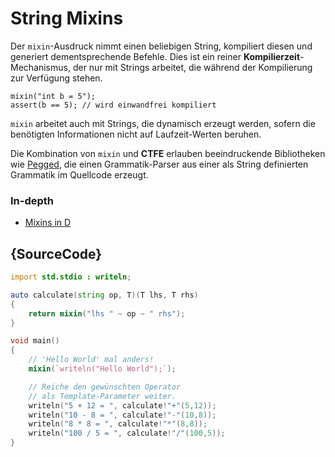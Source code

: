 # String Mixins

Der `mixin`-Ausdruck nimmt einen beliebigen String, 
kompiliert diesen und generiert dementsprechende 
Befehle. Dies ist ein reiner **Kompilierzeit**-Mechanismus,
der nur mit Strings arbeitet, die während der Kompilierung
zur Verfügung stehen.

    mixin("int b = 5");
    assert(b == 5); // wird einwandfrei kompiliert

`mixin` arbeitet auch mit Strings, die dynamisch erzeugt werden,
sofern die benötigten Informationen nicht auf Laufzeit-Werten
beruhen.

Die Kombination von `mixin` und **CTFE** erlauben beeindruckende
Bibliotheken wie [Pegged](https://github.com/PhilippeSigaud/Pegged),
die einen Grammatik-Parser aus einer als String definierten 
Grammatik im Quellcode erzeugt.

### In-depth

- [Mixins in D](https://dlang.org/spec/template-mixin.html)

## {SourceCode}

```d
import std.stdio : writeln;

auto calculate(string op, T)(T lhs, T rhs)
{
    return mixin("lhs " ~ op ~ " rhs");
}

void main()
{
    // 'Hello World' mal anders!
    mixin(`writeln("Hello World");`);

    // Reiche den gewünschten Operator 
    // als Template-Parameter weiter.
    writeln("5 + 12 = ", calculate!"+"(5,12));
    writeln("10 - 8 = ", calculate!"-"(10,8));
    writeln("8 * 8 = ", calculate!"*"(8,8));
    writeln("100 / 5 = ", calculate!"/"(100,5));
}
```
